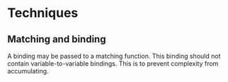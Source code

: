 # Techniques

## Matching and binding

A binding may be passed to a matching function. This binding should not contain variable-to-variable bindings. This is to prevent complexity from accumulating.
